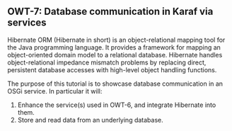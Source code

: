 ## OWT-7: Database communication in Karaf via services
Hibernate ORM (Hibernate in short) is an object-relational mapping tool for the Java programming language. It provides a framework for mapping an object-oriented domain model to a relational database. Hibernate handles object-relational impedance mismatch problems by replacing direct, persistent database accesses with high-level object handling functions.

The purpose of this tutorial is to showcase database communication in an OSGi service. In particular it will:
1. Enhance the service(s) used in OWT-6, and integrate Hibernate into them.
2. Store and read data from an underlying database.